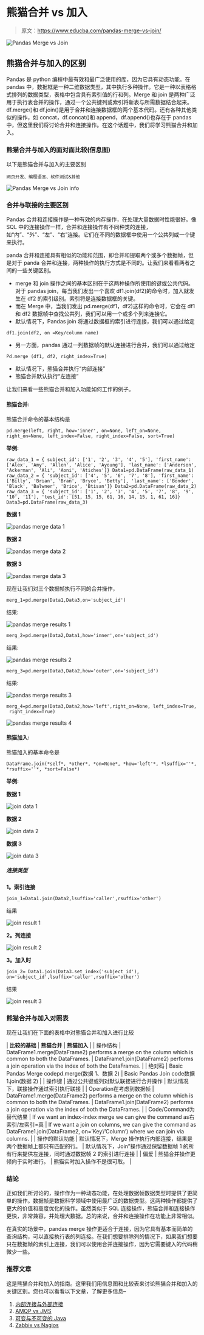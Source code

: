 # 熊猫合并 vs 加入

> 原文：<https://www.educba.com/pandas-merge-vs-join/>

![Pandas Merge vs Join](img/7f81bff239a1f1f34a35a7075be66b7d.png)



## 熊猫合并与加入的区别

Pandas 是 python 编程中最有效和最广泛使用的库，因为它具有动态功能。在 pandas 中，数据框是一种二维数据类型，其中执行多种操作。它是一种以表格格式排列的数据类型，表格中包含具有索引值的行和列。Merge 和 join 是两种广泛用于执行表合并的操作，通过一个公共键列或索引将新表与所需数据结合起来。df.merge()和 df.join()是用于合并和连接数据框的两个基本代码。还有各种其他类似的操作，如 concat，df.concat()和 append，df.append()也存在于 pandas 中，但这里我们将讨论合并和连接操作。在这个话题中，我们将学习熊猫合并和加入。

### 熊猫合并与加入的面对面比较(信息图)

以下是熊猫合并与加入的主要区别

<small>网页开发、编程语言、软件测试&其他</small>

![Pandas Merge vs Join info](img/af7cbb23c2df6bf7d53d748bd3eada5b.png)



### 合并与联接的主要区别

Pandas 合并和连接操作是一种有效的内存操作，在处理大量数据时性能很好。像 SQL 中的连接操作一样，合并和连接操作有不同种类的连接，如“内”、“外”、“左”、“右”连接。它们在不同的数据框中使用一个公共列或一个键来执行。

panda 合并和连接具有相似的功能和范围，即合并和提取两个或多个数据帧，但是对于 panda 合并和连接，两种操作的执行方式是不同的。让我们来看看两者之间的一些关键区别。

*   merge 和 join 操作之间的基本区别在于这两种操作所使用的键或公共代码。对于 pandas join，每当我们发出一个喜欢 df1.join(df2)的命令时，加入就发生在 df2 的索引级别。索引将是连接数据框的关键。
*   而在 Merge 中，当我们发出 pd.merge(df1，df2)这样的命令时，它会在 df1 和 df2 数据帧中查找公共列，我们可以用一个或多个列来连接它。
*   默认情况下，Pandas join 将通过数据框的索引进行连接，我们可以通过给定

`df1.join(df2, on =Key/column name)`

*   另一方面，pandas 通过一列数据帧的默认连接进行合并，我们可以通过给定

`Pd.merge (df1, df2, right_index=True)`

*   默认情况下，熊猫合并执行“内部连接”
*   熊猫合并默认执行“左连接”

让我们来看一些熊猫合并和加入功能如何工作的例子。

#### 熊猫合并:

熊猫合并命令的基本结构是

`pd.merge(left, right, how='inner', on=None, left_on=None, right_on=None, left_index=False, right_index=False, sort=True)`

**举例:**

`raw_data_1 = {
subject_id': ['1', '2', '3', '4', '5'],
'first_name': ['Alex', 'Amy', 'Allen', 'Alice', 'Ayoung'],
'last_name': ['Anderson', 'Ackerman', 'Ali', 'Aoni', 'Atiches']}
Data1=pd.DataFrame(raw_data_1)
raw_data_2 = {
'subject_id': ['4', '5', '6', '7', '8'],
'first_name': ['Billy', 'Brian', 'Bran', 'Bryce', 'Betty'],
'last_name': ['Bonder', 'Black', 'Balwner', 'Brice', 'Btisan']}
Data2=pd.DataFrame(raw_data_2)
raw_data_3 = {
'subject_id': ['1', '2', '3', '4', '5', '7', '8', '9', '10', '11'],
'test_id': [51, 15, 15, 61, 16, 14, 15, 1, 61, 16]}
Data3=pd.DataFrame(raw_data_3)`

**数据 1**

![pandas merge data 1](img/c0b246feb09d5c639f85cacb489d8896.png)



**数据 2**

![pandas merge data 2](img/75e2608e6e30b9908c520d920b4bd042.png)



**数据 3**

![pandas merge data 3](img/3c1c5c11d74af116f0b7e64c5efe4208.png)



现在让我们对三个数据帧执行不同的合并操作，

`merg_1=pd.merge(Data1,Data3,on='subject_id')`

结果:

![pandas merge results 1](img/e9764e8f760e0eac43df9c32b2a5fe97.png)



`merg_2=pd.merge(Data2,Data1,how='inner',on='subject_id')`

结果:

![pandas merge results 2](img/f9833f1e1512915f96fa82b0b0f3e235.png)



`merg_3=pd.merge(Data3,Data2,how='outer',on='subject_id')`

结果:

![pandas merge results 3](img/c6a6f955520cc6531057160cb4e1198c.png)



`merg_4=pd.merge(Data3,Data2,how='left',right_on=None, left_index=True, right_index=True)`

![pandas merge results 4](img/7b69e60b5500f138b25acb997dd50b5c.png)



#### 熊猫加入:

熊猫加入的基本命令是

`DataFrame.join(*self*, *other*, *on=None*, *how='left'*, *lsuffix=''*, *rsuffix=''*, *sort=False*)`

**举例:**

**数据 1**

![join data 1](img/00636a7b89267609436dffefbb06333d.png)



**数据 2**

![join data 2](img/5cbd63435595a4c2c9b1fbc747b4e6d8.png)



**数据 3**

![join data 3](img/6a63c23a4b323f2f3ecf520b821cea4f.png)



##### 连接类型

**1。索引连接**

`join_1=Data1.join(Data2,lsuffix='caller',rsuffix='other')`

结果

![join result 1](img/e4cdd29437dcddcfef4e2c903600efd0.png)



**2。列连接**

![join result 2](img/af8310f81cf7aef9dcb924eaa460c8d9.png)



**3。加入时**

`join_2= Data1.join(Data3.set_index('subject_id'), on='subject_id',lsuffix='caller',rsuffix='other')`

结果

![join result 3](img/de6d536904d58041fa037cefbac74df5.png)



### 熊猫合并与加入对照表

现在让我们在下面的表格中对熊猫合并和加入进行比较

| **比较的基础** | **熊猫合并** | **熊猫加入** |
| 操作结构 | DataFrame1.merge(DataFrame2) performs a merge on the column which is common to both the DataFrames. | DataFrame1.join(DataFrame2) performs a join operation via the index of both the DataFrames. |
| 绝对码 | Basic Pandas Merge codepd.merge(数据 1、数据 2) | Basic Pandas Join code数据 1.join(数据 2) |
| 操作键 | 通过公共键或列对默认联接进行合并操作 | 默认情况下，联接操作通过索引执行联接 |
| Operation在考虑到数据帧 | DataFrame1.merge(DataFrame2) performs a merge on the column which is common to both the DataFrames. | DataFrame1.join(DataFrame2) performs a join operation via the index of both the DataFrames. |
| Code/Command为替代结果 | If we want an index-index merge we can give the command as右索引/左索引=真 | If we want a join on columns, we can give the command as DataFrame1.join(DataFrame2, on=’Key’/’Column’) where we can join via columns. |
| 操作的默认功能 | 默认情况下，Merge 操作执行内部连接，结果是两个数据帧上都只有匹配的行。 | 默认情况下，Join”操作通过保留数据帧 1 的所有行来提供左连接，同时通过数据帧 2 的索引进行连接 |
| 偏爱 | 熊猫合并操作更倾向于实时进行。 | 熊猫实时加入操作不是很可取。 |

### 结论

正如我们所讨论的，操作作为一种动态功能，在处理数据帧数据类型时提供了更简单的操作。数据帧是数据科学领域中使用最广泛的数据类型。这两种操作都提供了更大的价值和高度优化的操作。虽然类似于 SQL 连接操作，熊猫合并和连接操作更快，非常兼容，并处理大数据。总的来说，合并和连接操作在功能上非常相似。

在真实的场景中，pandas merge 操作更适合于连接，因为它具有基本而简单的查询结构，可以直接执行表的列连接。在我们想要排除列的情况下，如果我们想要只在数据帧的索引上连接，我们可以使用合并连接操作，因为它需要键入的代码稍微少一些。

### 推荐文章

这是熊猫合并和加入的指南。这里我们用信息图和比较表来讨论熊猫合并和加入的关键区别。您也可以看看以下文章，了解更多信息–

1.  [内部连接与外部连接](https://www.educba.com/inner-join-vs-outer-join/)
2.  [AMQP vs JMS](https://www.educba.com/amqp-vs-jms/)
3.  [可变与不可变的 Java](https://www.educba.com/mutable-vs-immutable-java/)
4.  [Zabbix vs Nagios](https://www.educba.com/zabbix-vs-nagios/)





